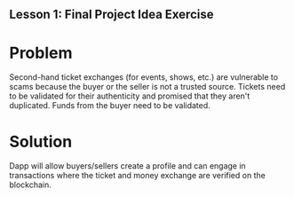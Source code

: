 ## Lesson 1: Final Project Idea Exercise

# Problem
Second-hand ticket exchanges (for events, shows, etc.) are vulnerable to scams because the buyer or the seller is not a trusted source. Tickets need to be validated for their authenticity and promised that they aren't duplicated. Funds from the buyer need to be validated. 

# Solution
Dapp will allow buyers/sellers create a profile and can engage in transactions where the ticket and money exchange are verified on the blockchain. 